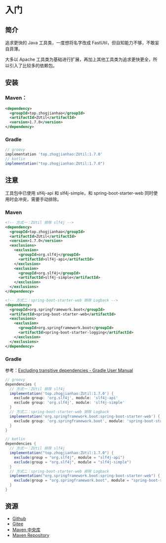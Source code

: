 # 入门

## 简介

追求更快的 Java 工具类，一度想将名字改成 FastUtil，但自知能力不够，不敢妄自菲薄。

大多以 Apache 工具类为基础进行扩展，再加上其他工具类为追求更快更全，所以引入了比较多的依赖包。

## 安装

### Maven：

```xml
<dependency>
  <groupId>top.zhogjianhao</groupId>
  <artifactId>ZUtil</artifactId>
  <version>1.7.0</version>
</dependency>
```

### Gradle

```groovy
// groovy
implementation 'top.zhogjianhao:ZUtil:1.7.0'
// kotlin
implementation("top.zhogjianhao:ZUtil:1.7.0")
```

## 注意

工具包中已使用 slf4j-api 和 slf4j-simple，和 spring-boot-starter-web 同时使用时会冲突，需要手动排除。

### Maven

```xml
<!-- 方式一：ZUtil 排除 slf4j -->
<dependency>
  <groupId>top.zhogjianhao</groupId>
  <artifactId>ZUtil</artifactId>
  <version>1.7.0</version>
  <exclusions>
    <exclusion>
      <groupId>org.slf4j</groupId>
      <artifactId>slf4j-api</artifactId>
    </exclusion>
    <exclusion>
      <groupId>org.slf4j</groupId>
      <artifactId>slf4j-simple</artifactId>
    </exclusion>
  </exclusions>
</dependency>

<!-- 方式二：spring-boot-starter-web 排除 Logback -->
<dependency>
  <groupId>org.springframework.boot</groupId>
  <artifactId>spring-boot-starter-web</artifactId>
  <exclusions>
    <exclusion>
      <groupId>org.springframework.boot</groupId>
      <artifactId>spring-boot-starter-logging</artifactId>
    </exclusion>
  </exclusions>
</dependency>
```

### Gradle
参考：[Excluding transitive dependencies - Gradle User Manual](https://docs.gradle.org/current/userguide/dependency_downgrade_and_exclude.html#sec:excluding-transitive-deps)

```groovy
// groovy
dependencies {
  // 方式一：ZUtil 排除 slf4j
  implementation('top.zhogjianhao:ZUtil:1.7.0') {
    exclude group: 'org.slf4j', module: 'slf4j-api'
    exclude group: 'org.slf4j', module: 'slf4j-simple'
  }
  // 方式二：spring-boot-starter-web 排除 Logback
  implementation('org.springframework.boot:spring-boot-starter-web') {
    exclude group: 'org.springframework.boot', module: 'spring-boot-starter-logging'
  }
}

// kotlin
dependencies {
  // 方式一：ZUtil 排除 slf4j
  implementation("top.zhogjianhao:ZUtil:1.7.0") {
    exclude(group = "org.slf4j", module = "slf4j-api")
    exclude(group = "org.slf4j", module = "slf4j-simple")
  }
  // 方式二：spring-boot-starter-web 排除 Logback
  implementation("org.springframework.boot:spring-boot-starter-web") {
    exclude(group = "org.springframework.boot", module = "spring-boot-starter-logging")
  }
}

```

## 资源

* [Github](https://github.com/duanluan/ZUtil)
* [Gitee](https://gitee.com/duanluan/ZUtil)
* [Maven 中央库](https://search.maven.org/artifact/top.zhogjianhao/ZUtil)
* [Maven Repository](https://mvnrepository.com/artifact/top.zhogjianhao/ZUtil)
